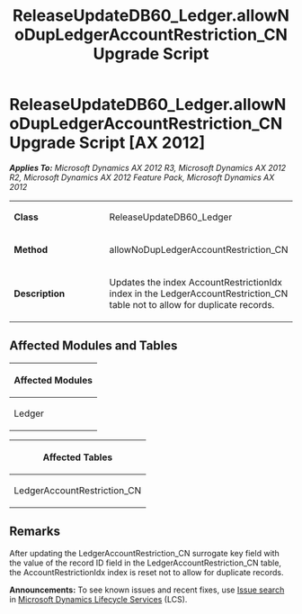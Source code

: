 ﻿---
title: ReleaseUpdateDB60_Ledger.allowNoDupLedgerAccountRestriction_CN Upgrade Script
TOCTitle: ReleaseUpdateDB60_Ledger.allowNoDupLedgerAccountRestriction_CN Upgrade Script
ms:assetid: b4c68a14-9534-95b6-0b9f-5799c870a0da
ms:mtpsurl: https://msdn.microsoft.com/en-us/library/JJ736984(v=AX.60)
ms:contentKeyID: 49710668
ms.date: 05/18/2015
mtps_version: v=AX.60
---

# ReleaseUpdateDB60\_Ledger.allowNoDupLedgerAccountRestriction\_CN Upgrade Script [AX 2012]


_**Applies To:** Microsoft Dynamics AX 2012 R3, Microsoft Dynamics AX 2012 R2, Microsoft Dynamics AX 2012 Feature Pack, Microsoft Dynamics AX 2012_

<table>
<colgroup>
<col style="width: 50%" />
<col style="width: 50%" />
</colgroup>
<tbody>
<tr class="odd">
<td><p><strong>Class</strong></p></td>
<td><p>ReleaseUpdateDB60_Ledger</p></td>
</tr>
<tr class="even">
<td><p><strong>Method</strong></p></td>
<td><p>allowNoDupLedgerAccountRestriction_CN</p></td>
</tr>
<tr class="odd">
<td><p><strong>Description</strong></p></td>
<td><p>Updates the index AccountRestrictionIdx index in the LedgerAccountRestriction_CN table not to allow for duplicate records.</p></td>
</tr>
</tbody>
</table>


## Affected Modules and Tables

<table>
<colgroup>
<col style="width: 100%" />
</colgroup>
<thead>
<tr class="header">
<th><p>Affected Modules</p></th>
</tr>
</thead>
<tbody>
<tr class="odd">
<td><p>Ledger</p></td>
</tr>
</tbody>
</table>


<table>
<colgroup>
<col style="width: 100%" />
</colgroup>
<thead>
<tr class="header">
<th><p>Affected Tables</p></th>
</tr>
</thead>
<tbody>
<tr class="odd">
<td><p>LedgerAccountRestriction_CN</p></td>
</tr>
</tbody>
</table>


## Remarks

After updating the LedgerAccountRestriction\_CN surrogate key field with the value of the record ID field in the LedgerAccountRestriction\_CN table, the AccountRestrictionIdx index is reset not to allow for duplicate records.

  
**Announcements:** To see known issues and recent fixes, use [Issue search](http://go.microsoft.com/fwlink/?linkid=389258) in [Microsoft Dynamics Lifecycle Services](http://go.microsoft.com/fwlink/?linkid=306505) (LCS).

